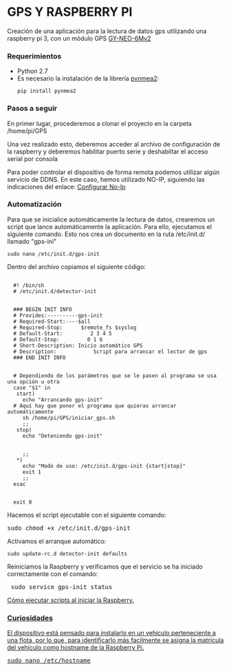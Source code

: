 # GPS Y RASPBERRY PI

Creación de una aplicación para la lectura de datos gps utilizando una raspberry pi 3, con un módulo GPS <a href="https://www.dx.com/p/gy-neo6mv2-flight-controller-gps-module-blue-232595#.W_P0_ej7SUk" target="_blank">GY-NEO-6Mv2</a>

<h3>Requerimientos</h3>
<ul>
  <li> Python 2.7</li>
  <li> Es necesario la instalación de la librería <a href= "https://github.com/Knio/pynmea2">pynmea2</a>:
  <pre><code>pip install pynmea2</code></pre></li> 
</ul>

<h3>Pasos a seguir</h3>
<p> En primer lugar, procederemos a clonar el proyecto en la carpeta /home/pi/GPS
</p>

<p> Una vez realizado esto, deberemos acceder al archivo de configuración de la raspberry y deberemos habilitar puerto serie y deshabiltar el acceso serial por consola</p>

<p>Para poder controlar el dispositivo de forma remota podemos utilizar algún servicio de DDNS. En este caso, hemos utilizado   NO-IP, siguiendo las indicaciones del enlace: <a href="https://www.realdroid.es/2016/10/29/configurar-no-ip-para-raspberry-pi-y-de-paso-que-es-no-ip/" target="_blank">Configurar No-Ip</a>
</p>

<h3>Automatización</h3>
<p> Para que se inicialice automáticamente la lectura de datos, crearemos un script que lance automáticamente la aplicación. Para ello, ejecutamos el siguiente comando. Esto nos crea un documento en la ruta /etc/init.d/ llamado "gps-ini"
<pre><code>sudo nano /etc/init.d/gps-init</code></pre>
</p>
<p> Dentro del archivo copiamos el siguiente código:
  <pre><code>
  #! /bin/sh
  # /etc/init.d/detector-init
  <br/>
  ### BEGIN INIT INFO
  # Provides:----------gps-init
  # Required-Start:----$all
  # Required-Stop:      $remote_fs $syslog
  # Default-Start:         2 3 4 5
  # Default-Stop:         0 1 6
  # Short-Description: Inicio automático GPS
  # Description:            Script para arrancar el lector de gps
  ### END INIT INFO
  <br/>
  # Dependiendo de los parámetros que se le pasen al programa se usa una opción u otra
  case "$1" in
   start)
     echo "Arrancando gps-init"
  # Aquí hay que poner el programa que quieras arrancar automáticamente
     sh /home/pi/GPS/iniciar_gps.sh
     ;;
   stop)
     echo "Deteniendo gps-init"
  <br/>
     ;;
   *)
     echo "Modo de uso: /etc/init.d/gps-init {start|stop}"
     exit 1
     ;;
  esac
  <br/>
  exit 0
</code></pre>
</p>

<p>Hacemos el script ejecutable con el siguiente comando:
  <pre></code>sudo chmod +x /etc/init.d/gps-init</code></pre>
</p>

<p>Activamos el arranque automático:
<pre><code>sudo update-rc.d detector-init defaults</code></pre>
</p>

<p>Reiniciamos la Raspberry y verificamos que el servicio se ha iniciado correctamente con el comando:
  <pre></code> sudo service gps-init status</code></pre>
</p>

<a href="https://www.spainlabs.com/foros/tema-TUTORIAL-Como-ejecutar-scripts-al-iniciar-nuestra-Raspberry" target="_blank">Cómo ejecutar scripts al iniciar la Raspberry</aq>.

<h3>Curiosidades</h3>
<p>El dispositivo está pensado para instalarlo en un vehículo perteneciente a una flota, por lo que, para identificarlo más facilmente se asigna la matrícula del vehículo como hostname de la Raspberry Pi. 
<pre></code>sudo nano /etc/hostname</code></pre>
</p>

